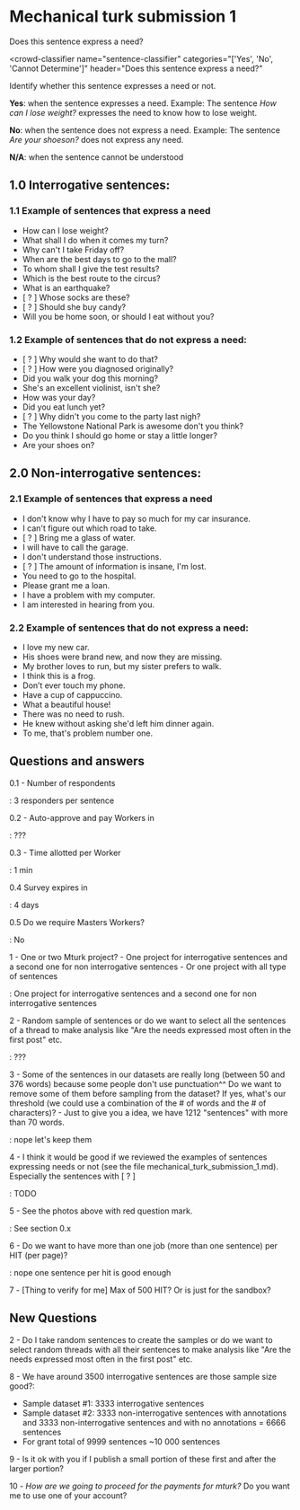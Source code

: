 
# Mechanical turk submission 1

Does this sentence express a need? 

<crowd-classifier 
  name="sentence-classifier"
  categories="['Yes', 'No', 'Cannot Determine']"
  header="Does this sentence express a need?"
>

<short-instructions>
    Identify whether this sentence expresses a need or not.
    <p><strong>Yes</strong>: when the sentence expresses a need. Example: The sentence <i>How can I lose weight?</i> expresses the need to know how to lose weight. </p>
    <p><strong>No</strong>: when the sentence does not express a need. Example: The sentence <i>Are your shoeson?</i> does not express any need. </p>
    <p><strong>N/A</strong>: when the sentence cannot be understood</p>
</short-instructions>
      
## 1.0 Interrogative sentences:

### 1.1 Example of sentences that express a need

- How can I lose weight?
- What shall I do when it comes my turn?
- Why can't I take Friday off?
- When are the best days to go to the mall?
- To whom shall I give the test results?
- Which is the best route to the circus?
- What is an earthquake?
- [ ? ] Whose socks are these?
- [ ? ] Should she buy candy?
- Will you be home soon, or should I eat without you?
  
### 1.2 Example of sentences that do not express a need:

- [ ? ] Why would she want to do that?
- [ ? ] How were you diagnosed originally?
- Did you walk your dog this morning?
- She's an excellent violinist, isn't she?
- How was your day?
- Did you eat lunch yet?
- [ ? ] Why didn't you come to the party last nigh?
- The Yellowstone National Park is awesome don't you think?
- Do you think I should go home or stay a little longer?
- Are your shoes on?

## 2.0 Non-interrogative sentences: 

### 2.1 Example of sentences that express a need

- I don't know why I have to pay so much for my car insurance.
- I can't figure out which road to take.
- [ ? ] Bring me a glass of water.
- I will have to call the garage. 
- I don't understand those instructions.
- [ ? ] The amount of information is insane, I'm lost.
- You need to go to the hospital.
- Please grant me a loan.
- I have a problem with my computer.
- I am interested in hearing from you.

### 2.2 Example of sentences that do not express a need:

- I love my new car.
- His shoes were brand new, and now they are missing.
- My brother loves to run, but my sister prefers to walk.
- I think this is a frog.
- Don’t ever touch my phone.
- Have a cup of cappuccino.
- What a beautiful house!
- There was no need to rush.
- He knew without asking she'd left him dinner again.
- To me, that's problem number one.
  
## Questions and answers

0.1 - Number of respondents

: 3 responders per sentence

0.2 - Auto-approve and pay Workers in 

: ???

0.3 - Time allotted per Worker

: 1 min

0.4 Survey expires in 

: 4 days

0.5 Do we require Masters Workers?

: No

1 - One or two Mturk project?
    - One project for interrogative sentences and a second one for non interrogative sentences
    - Or one project with all type of sentences

: One project for interrogative sentences and a second one for non interrogative sentences

2 - Random sample of sentences or do we want to select all the sentences of a thread to make analysis like "Are the needs expressed most often in the first post" etc.

: ??? 

3 - Some of the sentences in our datasets are really long (between 50 and 376 words) because some people don't use punctuation^^ Do we want to remove some of them before sampling from the dataset? If yes, what's our threshold (we could use a combination of the # of words and the # of characters)?
    - Just to give you a idea, we have 1212 "sentences" with more than 70 words.

: nope let's keep them

4 - I think it would be good if we reviewed the examples of sentences expressing needs or not (see the file mechanical_turk_submission_1.md). Especially the sentences with [ ? ]

: TODO

5 - See the photos above with red question mark.

: See section 0.x

6 - Do we want to have more than one job (more than one sentence) per HIT (per page)?

: nope one sentence per hit is good enough

7 - [Thing to verify for me] Max of 500 HIT? Or is just for the sandbox?

## New Questions

2 - Do I take random sentences to create the samples or do we want to select random threads with all their sentences to make analysis like "Are the needs expressed most often in the first post" etc.

8 - We have around 3500 interrogative sentences are those sample size good?:

- Sample dataset #1: 3333 interrogative sentences 
- Sample dataset #2: 3333 non-interrogative sentences with annotations and 3333 non-interrogative sentences and with no annotations = 6666 sentences
- For grant total of 9999 sentences ~10 000 sentences
   
9 - Is it ok with you if I publish a small portion of these first and after the larger portion?

10 - *How are we going to proceed for the payments for mturk?* Do you want me to use one of your account?
